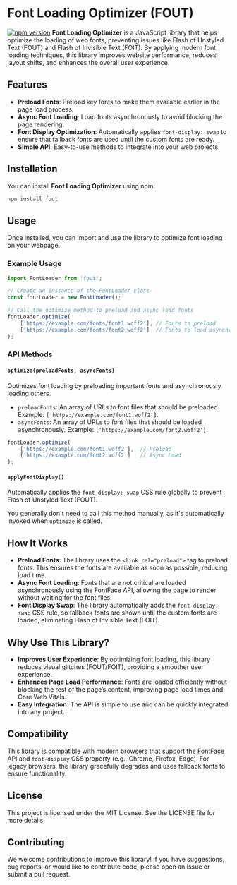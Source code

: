 # Font Loading Optimizer (FOUT)
[![npm version](https://badge.fury.io/js/web-vitals-x.svg)](https://www.npmjs.com/package/web-vitals-x)
**Font Loading Optimizer** is a JavaScript library that helps optimize the loading of web fonts, preventing issues like Flash of Unstyled Text (FOUT) and Flash of Invisible Text (FOIT). By applying modern font loading techniques, this library improves website performance, reduces layout shifts, and enhances the overall user experience.

## Features

- **Preload Fonts**: Preload key fonts to make them available earlier in the page load process.
- **Async Font Loading**: Load fonts asynchronously to avoid blocking the page rendering.
- **Font Display Optimization**: Automatically applies `font-display: swap` to ensure that fallback fonts are used until the custom fonts are ready.
- **Simple API**: Easy-to-use methods to integrate into your web projects.

## Installation

You can install **Font Loading Optimizer** using npm:

```bash
npm install fout
```

## Usage

Once installed, you can import and use the library to optimize font loading on your webpage.

### Example Usage

```javascript
import FontLoader from 'fout';

// Create an instance of the FontLoader class
const fontLoader = new FontLoader();

// Call the optimize method to preload and async load fonts
fontLoader.optimize(
    ['https://example.com/fonts/font1.woff2'], // Fonts to preload
    ['https://example.com/fonts/font2.woff2']  // Fonts to load asynchronously
);
```

### API Methods

#### `optimize(preloadFonts, asyncFonts)`

Optimizes font loading by preloading important fonts and asynchronously loading others.

- `preloadFonts`: An array of URLs to font files that should be preloaded. Example: `['https://example.com/font1.woff2']`.
- `asyncFonts`: An array of URLs to font files that should be loaded asynchronously. Example: `['https://example.com/font2.woff2']`.

```javascript
fontLoader.optimize(
    ['https://example.com/font1.woff2'],  // Preload
    ['https://example.com/font2.woff2']   // Async Load
);
```

#### `applyFontDisplay()`

Automatically applies the `font-display: swap` CSS rule globally to prevent Flash of Unstyled Text (FOUT).

You generally don't need to call this method manually, as it's automatically invoked when `optimize` is called.

## How It Works

- **Preload Fonts**: The library uses the `<link rel="preload">` tag to preload fonts. This ensures the fonts are available as soon as possible, reducing load time.
- **Async Font Loading**: Fonts that are not critical are loaded asynchronously using the FontFace API, allowing the page to render without waiting for the font files.
- **Font Display Swap**: The library automatically adds the `font-display: swap` CSS rule, so fallback fonts are shown until the custom fonts are loaded, eliminating Flash of Invisible Text (FOIT).

## Why Use This Library?

- **Improves User Experience**: By optimizing font loading, this library reduces visual glitches (FOUT/FOIT), providing a smoother user experience.
- **Enhances Page Load Performance**: Fonts are loaded efficiently without blocking the rest of the page’s content, improving page load times and Core Web Vitals.
- **Easy Integration**: The API is simple to use and can be quickly integrated into any project.

## Compatibility

This library is compatible with modern browsers that support the FontFace API and `font-display` CSS property (e.g., Chrome, Firefox, Edge). For legacy browsers, the library gracefully degrades and uses fallback fonts to ensure functionality.

## License

This project is licensed under the MIT License. See the LICENSE file for more details.

## Contributing

We welcome contributions to improve this library! If you have suggestions, bug reports, or would like to contribute code, please open an issue or submit a pull request.


